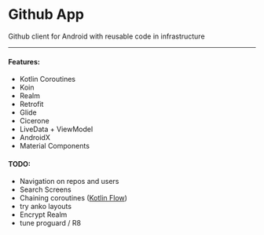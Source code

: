 # Github App
Github client for Android with reusable code in infrastructure

---
#### Features:
- Kotlin Coroutines
- Koin
- Realm
- Retrofit
- Glide
- Cicerone
- LiveData + ViewModel
- AndroidX
- Material Components

#### TODO:
- Navigation on repos and users
- Search Screens
- Chaining coroutines ([Kotlin Flow](https://medium.com/@elizarov/reactive-streams-and-kotlin-flows-bfd12772cda4))
- try anko layouts
- Encrypt Realm
- tune proguard / R8
